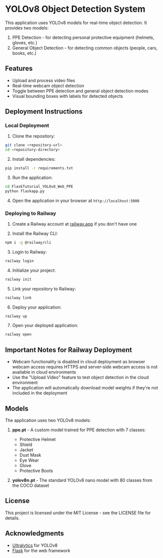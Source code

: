 # YOLOv8 Object Detection System

This application uses YOLOv8 models for real-time object detection. It provides two models:
1. PPE Detection - for detecting personal protective equipment (helmets, gloves, etc.)
2. General Object Detection - for detecting common objects (people, cars, books, etc.)

## Features

- Upload and process video files
- Real-time webcam object detection
- Toggle between PPE detection and general object detection modes
- Visual bounding boxes with labels for detected objects

## Deployment Instructions

### Local Deployment

1. Clone the repository:
```bash
git clone <repository-url>
cd <repository-directory>
```

2. Install dependencies:
```bash
pip install -r requirements.txt
```

3. Run the application:
```bash
cd FlaskTutorial_YOLOv8_Web_PPE
python flaskapp.py
```

4. Open the application in your browser at `http://localhost:5000`

### Deploying to Railway

1. Create a Railway account at [railway.app](https://railway.app) if you don't have one

2. Install the Railway CLI:
```bash
npm i -g @railway/cli
```

3. Login to Railway:
```bash
railway login
```

4. Initialize your project:
```bash
railway init
```

5. Link your repository to Railway:
```bash
railway link
```

6. Deploy your application:
```bash
railway up
```

7. Open your deployed application:
```bash
railway open
```

## Important Notes for Railway Deployment

- Webcam functionality is disabled in cloud deployment as browser webcam access requires HTTPS and server-side webcam access is not available in cloud environments
- Use the "Upload Video" feature to test object detection in the cloud environment
- The application will automatically download model weights if they're not included in the deployment

## Models

The application uses two YOLOv8 models:

1. **ppe.pt** - A custom model trained for PPE detection with 7 classes:
   - Protective Helmet
   - Shield
   - Jacket
   - Dust Mask
   - Eye Wear
   - Glove
   - Protective Boots

2. **yolov8n.pt** - The standard YOLOv8 nano model with 80 classes from the COCO dataset

## License

This project is licensed under the MIT License - see the LICENSE file for details.

## Acknowledgments

- [Ultralytics](https://github.com/ultralytics/ultralytics) for YOLOv8
- [Flask](https://flask.palletsprojects.com/) for the web framework 